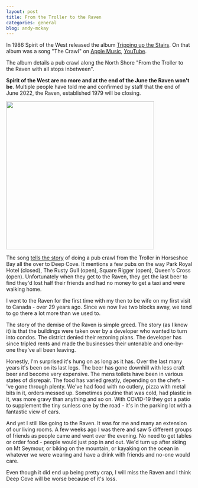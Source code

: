 ```yaml
---
layout: post
title: From the Troller to the Raven
categories: general
blog: andy-mckay
---
```


In 1986 Spirit of the West released the album <a href="https://en.wikipedia.org/wiki/Tripping_Up_the_Stairs">Tripping up the Stairs</a>. On that album was a song "The Crawl" on <a href="https://music.apple.com/ca/album/the-crawl/1273513877?i=1273513884">Apple Music</a>, <a href="https://www.youtube.com/watch?v=Kc4eYv2Oyq8">YouTube</a>.

The album details a pub crawl along the North Shore "From the Troller to the Raven with all stops inbetween".

**Spirit of the West are no more and at the end of the June the Raven won't be**. Multiple people have told me and confirmed by staff that the end of June 2022, the Raven, established 1979 will be closing.

<img src="https://scontent.fcxh3-1.fna.fbcdn.net/v/t39.30808-6/281104355_5315095888535669_5475206090518731323_n.jpg?stp=c0.9.526.274a_dst-jpg_p526x296&_nc_cat=109&ccb=1-7&_nc_sid=340051&_nc_ohc=o03CX2dRhMoAX9VDBF0&_nc_ht=scontent.fcxh3-1.fna&oh=00_AT9pm3MQekHwUyYidJ2WPwRYq3w-vccG1lLGpcxpKn12wA&oe=62A458F6" width="400">

The song <a href="https://www.google.com/search?client=firefox-b-d&q=spirit+of+the+west+the+crawl">tells the story</a> of doing a pub crawl from the Troller in Horseshoe Bay all the over to Deep Cove. It mentions a few pubs on the way Park Royal Hotel (closed), The Rusty Gull (open), Square Rigger (open), Queen's Cross (open). Unfortunately when they get to the Raven, they get the last beer to find they'd lost half their friends and had no money to get a taxi and were walking home.

I went to the Raven for the first time with my then to be wife on my first visit to Canada - over 29 years ago. Since we now live two blocks away, we tend to go there a lot more than we used to.

The story of the demise of the Raven is simple greed. The story (as I know it) is that the buildings were taken over by a developer who wanted to turn into condos. The district denied their rezoning plans. The developer has since tripled rents and made the businesses their untenable and one-by-one they've all been leaving.

Honestly, I'm surprised it's hung on as long as it has. Over the last many years it's been on its last legs. The beer has gone downhill with less craft beer and become very expensive. The mens toilets have been in various states of disrepair. The food has varied greatly, depending on the chefs - 've gone through plenty. We've had food with no cutlery, pizza with metal bits in it, orders messed up. Sometimes poutine that was cold, had plastic in it, was more gravy than anything and so on. With COVID-19 they got a patio to supplement the tiny sunless one by the road - it's in the parking lot with a fantastic view of cars.

And yet I still like going to the Raven. It was for me and many an extension of our living rooms. A few weeks ago I was there and saw 5 different groups of friends as people came and went over the evening. No need to get tables or order food - people would just pop in and out. We'd turn up after skiing on Mt Seymour, or biking on the mountain, or kayaking on the ocean in whatever we were wearing and have a drink with friends and no-one would care.

Even though it did end up being pretty crap, I will miss the Raven and I think Deep Cove will be worse because of it's loss.

